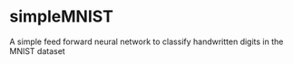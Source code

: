 # simpleMNIST
A simple feed forward neural network to classify handwritten digits in the MNIST dataset
